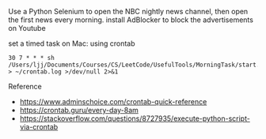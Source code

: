 Use a Python Selenium to open the NBC nightly news channel, then open the first news every morning.
install AdBlocker to block the advertisements on Youtube 


set a timed task on Mac: using crontab
```
30 7 * * * sh /Users/ljj/Documents/Courses/CS/LeetCode/UsefulTools/MorningTask/start.sh > ~/crontab.log >/dev/null 2>&1
```


Reference
- https://www.adminschoice.com/crontab-quick-reference
- https://crontab.guru/every-day-8am
- https://stackoverflow.com/questions/8727935/execute-python-script-via-crontab
